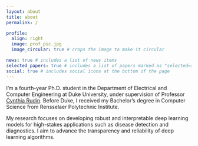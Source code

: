 ```yaml
---
layout: about
title: about
permalink: /

profile:
  align: right
  image: prof_pic.jpg
  image_circular: true # crops the image to make it circular

news: true # includes a list of news items
selected_papers: true # includes a list of papers marked as "selected={true}"
social: true # includes social icons at the bottom of the page
---
```


I’m a fourth-year Ph.D. student in the Department of Electrical and Computer Engineering at Duke University, under supervision of Professor [Cynthia Rudin](https://users.cs.duke.edu/~cynthia/). Before Duke, I received my Bachelor’s degree in Computer Science from Rensselaer Polytechnic Institute.

My research focuses on developing robust and interpretable deep learning models for high-stakes applications such as disease detection and diagnostics. I aim to advance the transparency and reliability of deep learning algorithms. 

<!-- Prior to joining Duke, I received my Bachelor’s degree in Computer Science from Rensselaer Polytechnic Institute. -->

<!-- [Download My CV]() -->

<!-- Last Updated: December 2024. -->

<!-- Write your biography here. Tell the world about yourself. Link to your favorite [subreddit](http://reddit.com). You can put a picture in, too. The code is already in, just name your picture `prof_pic.jpg` and put it in the `img/` folder.

Put your address / P.O. box / other info right below your picture. You can also disable any of these elements by editing `profile` property of the YAML header of your `_pages/about.md`. Edit `_bibliography/papers.bib` and Jekyll will render your [publications page](/al-folio/publications/) automatically.

Link to your social media connections, too. This theme is set up to use [Font Awesome icons](https://fontawesome.com/) and [Academicons](https://jpswalsh.github.io/academicons/), like the ones below. Add your Facebook, Twitter, LinkedIn, Google Scholar, or just disable all of them. -->

